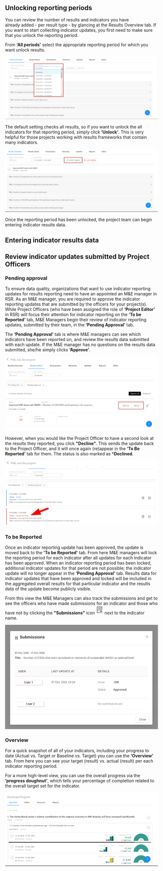 ## Unlocking reporting periods
You can review the number of results and indicators you have already added - per result type - by glancing at the Results Overview tab. If you want to start collecting indicator updates, you first need to make sure that you unlock the reporting period.

<!-- ![Unlocking reporting periods](media/results_overview_tab.png) -->

From **‘All periods’** select the appropriate reporting period for which you want unlock results.

![Unlocking reporting periods](media/results_overview_tab_1.png)

The default setting checks all results, so if you want to unlock the all indicators for that reporting period, simply click **‘Unlock’**. This is very helpful for those projects working with results frameworks that contain many indicators.

![Unlocking reporting periods](media/results_overview_tab_2.png)

Once the reporting period has been unlocked, the project team can begin entering indicator results data.


## Entering indicator results data
## Review indicator updates submitted by Project Officers
### Pending approval
To ensure data quality, organizations that want to use indicator reporting updates for results reporting need to have an appointed an M&E manager in RSR. As an M&E manager, you are required to approve the indicator reporting updates that are submitted by the officers for your project(s). While Project Officers (who have been assigned the role of **‘Project Editor’** in RSR) will focus their attention for indicator reporting on the **‘To be Reported’** tab, M&E Managers begin their review of indicator reporting updates, submitted by their team, in the **‘Pending Approval’** tab.

The **‘Pending Approval’** tab is where M&E managers can see which indicators have been reported on, and review the results data submitted with each update. If the M&E manager has no questions on the results data submitted, she/he simply clicks **‘Approve’**.

![Pending Approval](media/pending_approval.png)

However, when you would like the Project Officer to have a second look at the results they reported, you click **"Decline"**. This sends the update back to the Project Officer, and it will once again (re)appear in the **‘To Be Reported’** tab for them. The status is also marked as ***Declined**.

![Pending Approval](media/update_declined.png)

### To be Reported
Once an indicator reporting update has been approved, the update is moved back to the **'To be Reported'** tab. From here M&E managers will lock the reporting period for each indicator after all updates for each indicator has been approved. When an indicator reporting period has been locked, additional indicator updates for that period are not possible; the indicator update will no longer appear in the **‘Pending Approval’** tab. Results data for indicator updates that have been approved and locked will be included in the aggregated overall results for that particular indicator and the results data of the update become publicly visible.

From this view the M&E Managers can also track the submissions and get to see the officers who have made submissions for an indicator and those who have not by clicking the **"Submissions"** icon ![Submissions](media/submission_icon.png) next to the indicator name.

![Approval](media/submission_history.png)

### Overview
For a quick snapshot of all of your indicators, including your progress to date (Actual vs. Target or Baseline vs. Target) you can use the **‘Overview’** tab. From here you can see your target (result) vs. actual (result) per each indicator reporting period.

For a more high-level view, you can use the overall progress via the **‘progress doughnut’**, which tells your percentage of completion related to the overall target set for the indicator.

![Approval](media/result_overview_tab.png)